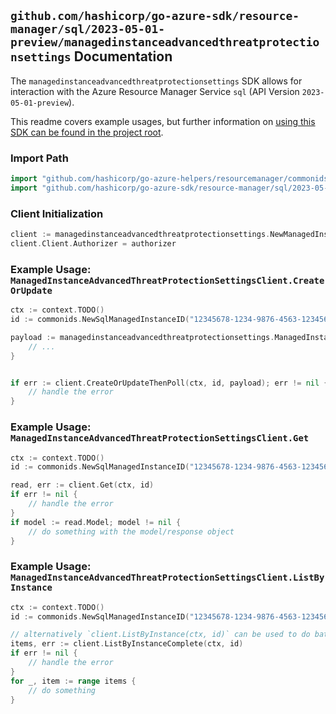 
## `github.com/hashicorp/go-azure-sdk/resource-manager/sql/2023-05-01-preview/managedinstanceadvancedthreatprotectionsettings` Documentation

The `managedinstanceadvancedthreatprotectionsettings` SDK allows for interaction with the Azure Resource Manager Service `sql` (API Version `2023-05-01-preview`).

This readme covers example usages, but further information on [using this SDK can be found in the project root](https://github.com/hashicorp/go-azure-sdk/tree/main/docs).

### Import Path

```go
import "github.com/hashicorp/go-azure-helpers/resourcemanager/commonids"
import "github.com/hashicorp/go-azure-sdk/resource-manager/sql/2023-05-01-preview/managedinstanceadvancedthreatprotectionsettings"
```


### Client Initialization

```go
client := managedinstanceadvancedthreatprotectionsettings.NewManagedInstanceAdvancedThreatProtectionSettingsClientWithBaseURI("https://management.azure.com")
client.Client.Authorizer = authorizer
```


### Example Usage: `ManagedInstanceAdvancedThreatProtectionSettingsClient.CreateOrUpdate`

```go
ctx := context.TODO()
id := commonids.NewSqlManagedInstanceID("12345678-1234-9876-4563-123456789012", "example-resource-group", "managedInstanceValue")

payload := managedinstanceadvancedthreatprotectionsettings.ManagedInstanceAdvancedThreatProtection{
	// ...
}


if err := client.CreateOrUpdateThenPoll(ctx, id, payload); err != nil {
	// handle the error
}
```


### Example Usage: `ManagedInstanceAdvancedThreatProtectionSettingsClient.Get`

```go
ctx := context.TODO()
id := commonids.NewSqlManagedInstanceID("12345678-1234-9876-4563-123456789012", "example-resource-group", "managedInstanceValue")

read, err := client.Get(ctx, id)
if err != nil {
	// handle the error
}
if model := read.Model; model != nil {
	// do something with the model/response object
}
```


### Example Usage: `ManagedInstanceAdvancedThreatProtectionSettingsClient.ListByInstance`

```go
ctx := context.TODO()
id := commonids.NewSqlManagedInstanceID("12345678-1234-9876-4563-123456789012", "example-resource-group", "managedInstanceValue")

// alternatively `client.ListByInstance(ctx, id)` can be used to do batched pagination
items, err := client.ListByInstanceComplete(ctx, id)
if err != nil {
	// handle the error
}
for _, item := range items {
	// do something
}
```
